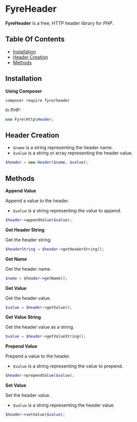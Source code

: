 # FyreHeader

**FyreHeader** is a free, HTTP header library for *PHP*.


## Table Of Contents
- [Installation](#installation)
- [Header Creation](#header-creation)
- [Methods](#methods)



## Installation

**Using Composer**

```
composer require fyre/header
```

In PHP:

```php
use Fyre\Http\Header;
```


## Header Creation

- `$name` is a string representing the header name.
- `$value` is a string or array representing the header value.

```php
$header = new Header($name, $value);
```


## Methods

**Append Value**

Append a value to the header.

- `$value` is a string representing the value to append.

```php
$header->appendValue($value);
```

**Get Header String**

Get the header string.

```php
$headerString = $header->getHeaderString();
```

**Get Name**

Get the header name.

```php
$name = $header->getName();
```

**Get Value**

Get the header value.

```php
$value = $header->getValue();
```

**Get Value String**

Get the header value as a string.

```php
$value = $header->getValueString();
```

**Prepend Value**

Prepend a value to the header.

- `$value` is a string representing the value to prepend.

```php
$header->prependValue($value);
```

**Set Value**

Set the header value.

- `$value` is a string representing the header value.

```php
$header->setValue($value);
```